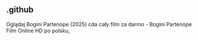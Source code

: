 ## .github

Oglądaj Bogini Partenope (2025) cda cały film za darmo - Bogini Partenope Film Online HD po polsku, 
